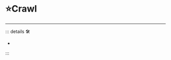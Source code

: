 # ⭐<labor>Crawl</labor>

---

<!-- =================================================== -->
<!-- =================================================== -->
<!-- =================================================== -->
<!-- =================================================== -->
<!-- =================================================== -->
::: details 🛠

-

:::
